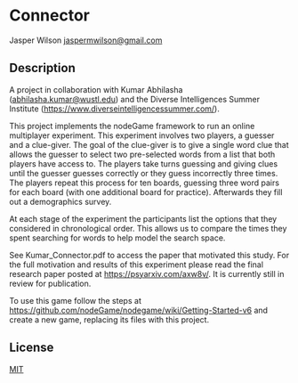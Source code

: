 # Connector
Jasper Wilson <jaspermwilson@gmail.com>

## Description

A project in collaboration with Kumar Abhilasha (abhilasha.kumar@wustl.edu) and the Diverse Intelligences Summer Institute (https://www.diverseintelligencessummer.com/).

This project implements the nodeGame framework to run an online multiplayer experiment. This experiment involves two players, a guesser and a clue-giver. The goal of the clue-giver is to give a single word clue that allows the guesser to select two pre-selected words from a list that both players have access to. The players take turns guessing and giving clues until the guesser guesses correctly or they guess incorrectly three times. The players repeat this process for ten boards, guessing three word pairs for each board (with one additional board for practice). Afterwards they fill out a demographics survey. 

At each stage of the experiment the participants list the options that they considered in chronological order. This allows us to compare the times they spent searching for words to help model the search space.

See Kumar_Connector.pdf to access the paper that motivated this study. For the full motivation and results of this experiment please read the final research paper posted at https://psyarxiv.com/axw8v/. It is currently still in review for publication.

To use this game follow the steps at https://github.com/nodeGame/nodegame/wiki/Getting-Started-v6 and create a new game, replacing its files with this project. 


## License

[MIT](LICENSE)
